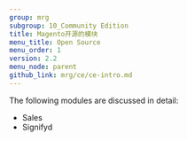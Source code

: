 ```yaml
---
group: mrg
subgroup: 10_Community Edition
title: Magento开源的模块
menu_title: Open Source
menu_order: 1
version: 2.2
menu_node: parent
github_link: mrg/ce/ce-intro.md
---
```


The following modules are discussed in detail:

* Sales
* Signifyd

